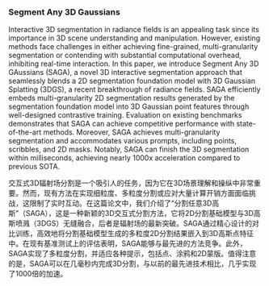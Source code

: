 ### Segment Any 3D Gaussians

Interactive 3D segmentation in radiance fields is an appealing task since its importance in 3D scene understanding and manipulation. However, existing methods face challenges in either achieving fine-grained, multi-granularity segmentation or contending with substantial computational overhead, inhibiting real-time interaction. In this paper, we introduce Segment Any 3D GAussians (SAGA), a novel 3D interactive segmentation approach that seamlessly blends a 2D segmentation foundation model with 3D Gaussian Splatting (3DGS), a recent breakthrough of radiance fields. SAGA efficiently embeds multi-granularity 2D segmentation results generated by the segmentation foundation model into 3D Gaussian point features through well-designed contrastive training. Evaluation on existing benchmarks demonstrates that SAGA can achieve competitive performance with state-of-the-art methods. Moreover, SAGA achieves multi-granularity segmentation and accommodates various prompts, including points, scribbles, and 2D masks. Notably, SAGA can finish the 3D segmentation within milliseconds, achieving nearly 1000x acceleration compared to previous SOTA.

交互式3D辐射场分割是一个吸引人的任务，因为它在3D场景理解和操纵中非常重要。然而，现有方法在实现细粒度、多粒度分割或应对大量计算开销方面面临挑战，这限制了实时互动。在这篇论文中，我们介绍了“分割任意3D高斯”（SAGA），这是一种新颖的3D交互式分割方法，它将2D分割基础模型与3D高斯喷溅（3DGS）无缝融合，后者是辐射场的最新突破。SAGA通过精心设计的对比训练，高效地将分割基础模型生成的多粒度2D分割结果嵌入到3D高斯点特征中。在现有基准测试上的评估表明，SAGA能够与最先进的方法竞争。此外，SAGA实现了多粒度分割，并适应各种提示，包括点、涂鸦和2D蒙版。值得注意的是，SAGA可以在几毫秒内完成3D分割，与以前的最先进技术相比，几乎实现了1000倍的加速。
